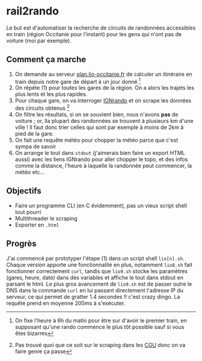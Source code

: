 # rail2rando
Le but est d'automatiser la recherche de circuits de randonnées accessibles en train (région Occitanie pour l'instant) pour les gens qui n'ont pas de voiture (moi par exemple).

## Comment ça marche
1. On demande au serveur [plan.lio-occitanie.fr](plan.lio-occitanie.fr) de calculer un itinéraire en train depuis notre gare de départ à un jour donné [^1]
2. On répète (1) pour toutes les gares de la région. On a alors les trajets les plus lents et les plus rapides.
3. Pour chaque gare, on va interroger [IGNrando](https://ignrando.fr/) et on scrape les données des circuits obtenus [^2]
4. On filtre les résultats, si on se souvient bien, nous n'avons **pas** de voiture ; or, lla plupart des randonnées se trouvent à plusieurs km d'une ville ! Il faut donc trier celles qui sont par exemple à moins de 2km à pied de la gare.
5. On fait une requête météo pour chopper la météo parce que c'est sympa de savoir
6. On arrange le tout dans `stdout` (j'aimerais bien faire un export HTML aussi) avec les liens IGNrando pour aller chopper le topo, et des infos comme la distance, l'heure à laquelle la randonnée peut commencer, la météo etc...

[^1]: On fixe l'heure à 6h du matin pour être sur d'avoir le premier train, en supposant qu'une rando commence le plus tôt possible sauf si vous êtes bizarres
[^2]: Pas trouvé quoi que ce soit sur le scraping dans les [CGU](https://ignrando.fr/fr/cgu) donc on va faire genre ça passe

## Objectifs
- Faire un programme CLI (en C évidemment), pas un vieux script shell tout pourri
- Multithreader le scraping
- Exporter en `.html`

## Progrès
J'ai commencé par prototyper l'étape (1) dans un script shell `lio[n].sh`. Chaque version apporte une fonctionnalité en plus, notamment `lio8.sh` fait fonctionner correctement `curl`, tandis que `lio9.sh` stocke les paramètres (gares, heure, date) dans des variables et affiche le tout dans stdout en parsant le html. Le plus gros avancement de `lio9.sh` est de passer outre le DNS dans la commande `curl` en lui passant directement l'adresse IP du serveur, ce qui permet de gratter 1.4 secondes !! c'est crazy dingo. La requête prend en moyenne 200ms à s'exécuter.
